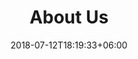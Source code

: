 ---
title: "About Us"
date: 2018-07-12T18:19:33+06:00
heading : "WIJ ZIJN SPOEDNIK. AN AWARD-WINNING DIGITAL MARKETING AGENCY IN OUD-HEVERLEE."
description : "We are specialized in developing forward-thinking brand identities, websites, illustration and animation for all types of customers. And we do this by bringing our customers through each phase of the design process with us."
expertise_title: "Expertise"
expertise_sectors: ["Customer Experience Design", "Digital Products", "Development", "Campaign & Content", "Employer Branding", "Animation & Motion Graphics", "Packaging & Product Design", "Retail & Spacial", "Print & Editorial Design", "Concept/Text", "Information Design"]
---